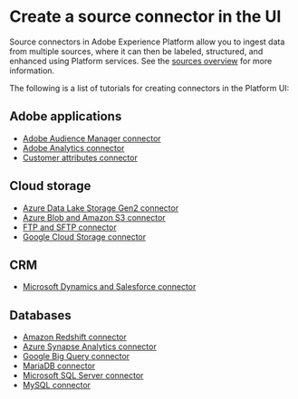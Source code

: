 # Create a source connector in the UI

Source connectors in Adobe Experience Platform allow you to ingest data from multiple sources, where it can then be labeled, structured, and enhanced using Platform services. See the [sources overview](../../technical_overview/acp_connectors_overview/acp-connectors-overview.md) for more information.

The following is a list of tutorials for creating connectors in the Platform UI:

## Adobe applications

- [Adobe Audience Manager connector](./adobe-applications/aam-ui-tutorial.md)
- [Adobe Analytics connector](./adobe-applications/adobe-analytics-ui-tutorial.md)
- [Customer attributes connector](./adobe-applications/customer-attributes-ui-tutorial.md)

## Cloud storage

- [Azure Data Lake Storage Gen2 connector](./cloud-storages/adls-gen2-ui-tutorial.md)
- [Azure Blob and Amazon S3 connector](./cloud-storages/amazon-s3-ui-tutorial.md)
- [FTP and SFTP connector](./cloud-storages/ftp-sftp-ui-tutorial.md)
- [Google Cloud Storage connector](./cloud-storages/google-cloud-storage-ui-tutorial.md)

## CRM

- [Microsoft Dynamics and Salesforce connector](./crm/dynamics-salesforce-ui-tutorial.md)

## Databases

- [Amazon Redshift connector](./databases/amazon-redshift-ui-tutorial.md)
- [Azure Synapse Analytics connector](./databases/azure-synapse-analytics-ui-tutorial.md)
- [Google Big Query connector](./databases/google-big-query-ui-tutorial.md)
- [MariaDB connector](./databases/maria-db-ui-tutorial.md)
- [Microsoft SQL Server connector](./databases/sql-server-ui-tutorial.md)
- [MySQL connector](./databases/mysql-ui-tutorial.md)